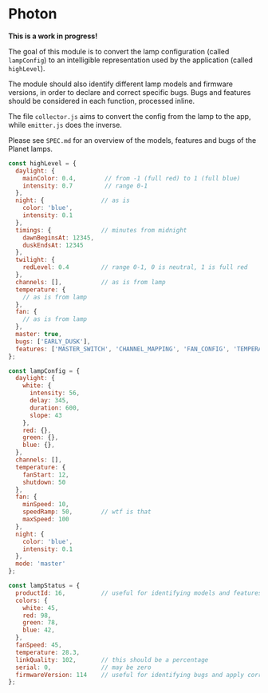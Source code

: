 # Photon

**This is a work in progress!**

The goal of this module is to convert the lamp configuration (called `lampConfig`) to an intelligible representation used by the application (called `highLevel`).

The module should also identify different lamp models and firmware versions, in order to declare and correct specific bugs. Bugs and features should be considered in each function, processed inline.

The file `collector.js` aims to convert the config from the lamp to the app, while `emitter.js` does the inverse.

Please see `SPEC.md` for an overview of the models, features and bugs of the Planet lamps.

```javascript
const highLevel = {
  daylight: {
    mainColor: 0.4,        // from -1 (full red) to 1 (full blue)
    intensity: 0.7         // range 0-1
  },
  night: {                // as is
    color: 'blue',
    intensity: 0.1
  },
  timings: {              // minutes from midnight
    dawnBeginsAt: 12345,
    duskEndsAt: 12345
  },
  twilight: {
    redLevel: 0.4         // range 0-1, 0 is neutral, 1 is full red
  },
  channels: [],           // as is from lamp
  temperature: {
    // as is from lamp
  },
  fan: {
    // as is from lamp
  },
  master: true,
  bugs: ['EARLY_DUSK'],
  features: ['MASTER_SWITCH', 'CHANNEL_MAPPING', 'FAN_CONFIG', 'TEMPERATURE_CONFIG']
};

const lampConfig = {
  daylight: {
    white: {
      intensity: 56,
      delay: 345,
      duration: 600,
      slope: 43
    },
    red: {},
    green: {},
    blue: {},
  },
  channels: [],
  temperature: {
    fanStart: 12,
    shutdown: 50
  },
  fan: {
    minSpeed: 10,
    speedRamp: 50,        // wtf is that
    maxSpeed: 100
  },
  night: {
    color: 'blue',
    intensity: 0.1
  },
  mode: 'master'
};

const lampStatus = {
  productId: 16,          // useful for identifying models and features
  colors: {
    white: 45,
    red: 98,
    green: 78,
    blue: 42,
  },
  fanSpeed: 45,
  temperature: 28.3,
  linkQuality: 102,       // this should be a percentage
  serial: 0,              // may be zero
  firmwareVersion: 114    // useful for identifying bugs and apply corrections
};
```
